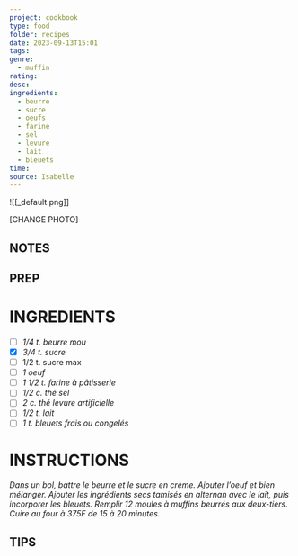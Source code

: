 ```yaml
---
project: cookbook
type: food
folder: recipes
date: 2023-09-13T15:01
tags: 
genre:
  - muffin
rating: 
desc: 
ingredients:
  - beurre
  - sucre
  - oeufs
  - farine
  - sel
  - levure
  - lait
  - bleuets
time: 
source: Isabelle
---
```


![[_default.png]]

[CHANGE PHOTO]


## NOTES




## PREP


# INGREDIENTS

- [ ] _1/4 t. beurre mou_
- [x] _3/4 t. sucre_
- [ ] 1/2 t. sucre max
- [ ] _1 oeuf_
- [ ] _1 1/2 t. farine à pâtisserie_
- [ ] _1/2 c. thé sel_
- [ ] _2 c. thé levure artificielle_
- [ ] _1/2 t. lait_
- [ ] _1 t. bleuets frais ou congelés_

# INSTRUCTIONS

_Dans un bol, battre le beurre et le sucre en_
_crème. Ajouter l’oeuf et bien mélanger. Ajouter_
_les ingrédients secs tamisés en alternan_
_avec le lait, puis incorporer les bleuets. Remplir_
_12 moules à muffins beurrés aux deux-tiers._
_Cuire au four à 375F de 15 à 20 minutes._



## TIPS



